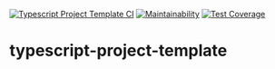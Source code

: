 [![Typescript Project Template CI](https://github.com/organisation72/typescript-project-template/actions/workflows/ci.yml/badge.svg)](https://github.com/organisation72/typescript-project-template/actions/workflows/ci.yml)
[![Maintainability](https://api.codeclimate.com/v1/badges/5667cffb6cb2539396d0/maintainability)](https://codeclimate.com/github/organisation72/typescript-project-template/maintainability)
[![Test Coverage](https://api.codeclimate.com/v1/badges/5667cffb6cb2539396d0/test_coverage)](https://codeclimate.com/github/organisation72/typescript-project-template/test_coverage)

# typescript-project-template